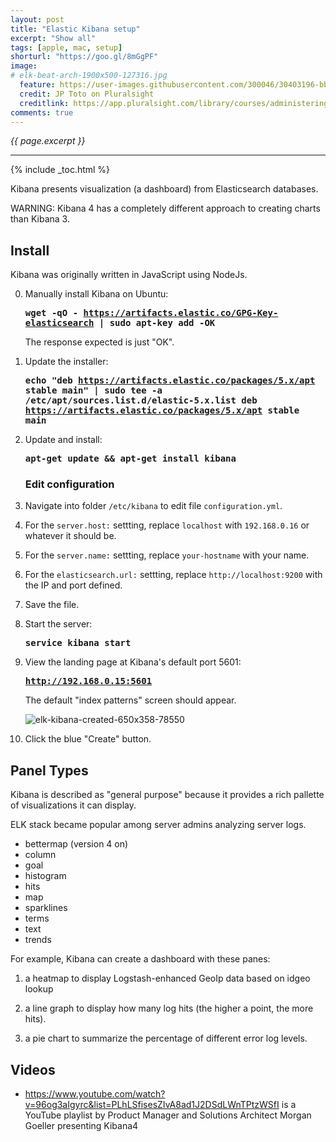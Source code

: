 ```yaml
---
layout: post
title: "Elastic Kibana setup"
excerpt: "Show all"
tags: [apple, mac, setup]
shorturl: "https://goo.gl/8mGgPF"
image:
# elk-beat-arch-1900x500-127316.jpg
  feature: https://user-images.githubusercontent.com/300046/30403196-bb25f73a-989d-11e7-855a-b8ef9f72130a.jpg
  credit: JP Toto on Pluralsight
  creditlink: https://app.pluralsight.com/library/courses/administering-elasticsearch-cluster/table-of-contents
comments: true
---
```

<i>{{ page.excerpt }}</i>
<hr />

{% include _toc.html %}

Kibana presents visualization (a dashboard) from Elasticsearch databases.

WARNING: Kibana 4 has a completely different approach to creating charts than Kibana 3.


<a name="Install"></a>

## Install

Kibana was originally written in JavaScript using NodeJs.

0. Manually install Kibana on Ubuntu:

   <tt><strong>wget -qO - https://artifacts.elastic.co/GPG-Key-elasticsearch | sudo apt-key add -OK
   </strong></tt>

   The response expected is just "OK".

0. Update the installer:

   <tt><strong>echo "deb https://artifacts.elastic.co/packages/5.x/apt stable main" | sudo tee -a /etc/apt/sources.list.d/elastic-5.x.list deb https://artifacts.elastic.co/packages/5.x/apt stable main
   </strong></tt>

0. Update and install:

   <tt><strong>apt-get update && apt-get install kibana
   </strong></tt>

   
   ### Edit configuration

0. Navigate into folder `/etc/kibana` to edit file `configuration.yml`.

0. For the `server.host:` settting, replace `localhost` with `192.168.0.16` or whatever it should be.

0. For the `server.name:` settting, replace `your-hostname` with your name.

0. For the `elasticsearch.url:` settting, replace `http://localhost:9200` with the IP and port defined.

0. Save the file.

0. Start the server:

   <tt><strong>service kibana start
   </strong></tt>

0. View the landing page at Kibana's default port 5601:

   <tt><strong>http://192.168.0.15:5601
   </strong></tt>

   The default "index patterns" screen should appear.

   ![elk-kibana-created-650x358-78550](https://user-images.githubusercontent.com/300046/30401997-75d35cf8-9899-11e7-9570-6a8ff0c9c787.jpg)

0. Click the blue "Create" button.


<a name="PanelTypes"></a>

## Panel Types

Kibana is described as "general purpose" because it provides a rich pallette of visualizations it can display.

ELK stack became popular among server admins analyzing server logs.

  * bettermap (version 4 on)
  * column
  * goal
  * histogram
  * hits
  * map
  * sparklines
  * terms
  * text
  * trends

For example, Kibana can create a dashboard with these panes:

1) a heatmap to display Logstash-enhanced GeoIp data based on idgeo lookup

2) a line graph to display how many log hits (the higher a point, the more hits).

3) a pie chart to summarize the percentage of different error log levels.


<a name="Videos"></a>

## Videos

 * https://www.youtube.com/watch?v=96og3aIgyrc&list=PLhLSfisesZIvA8ad1J2DSdLWnTPtzWSfI
   is a YouTube playlist by Product Manager and Solutions Architect Morgan Goeller presenting
   Kibana4

